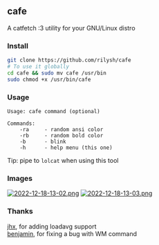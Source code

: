 ## cafe
A catfetch :3 utility for your GNU/Linux distro

### Install
```sh
git clone https://github.com/rilysh/cafe
# To use it globally
cd cafe && sudo mv cafe /usr/bin
sudo chmod +x /usr/bin/cafe
```
### Usage
```
Usage: cafe command (optional)

Commands:
    -ra     - random ansi color
    -rb     - random bold color
    -b      - blink
    -h      - help menu (this one)

```
Tip: pipe to `lolcat` when using this tool

### Images
[![2022-12-18-13-02.png](https://i.postimg.cc/25qD17x9/2022-12-18-13-02.png)](https://postimg.cc/hJqwwx6V)
[![2022-12-18-13-03.png](https://i.postimg.cc/PxkRdWVw/2022-12-18-13-03.png)](https://postimg.cc/B8MggK0S)

### Thanks
[jhx](https://github.com/jhx0), for adding loadavg support\
[benjamin](https://github.com/benjaminfretez), for fixing a bug with WM command